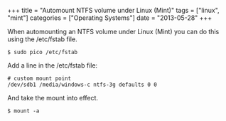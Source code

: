 +++
title 		= "Automount NTFS volume under Linux (Mint)"
tags 		= ["linux", "mint"]
categories	= ["Operating Systems"]
date		= "2013-05-28"
+++

When automounting an NTFS volume under Linux (Mint) you can do this using the /etc/fstab file.

	$ sudo pico /etc/fstab

Add a line in the /etc/fstab file:

	# custom mount point
	/dev/sdb1 /media/windows-c ntfs-3g defaults 0 0

And take the mount into effect.

	$ mount -a